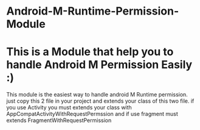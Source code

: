 # Android-M-Runtime-Permission-Module
<h1>This is a Module that help you to handle Android M Permission Easily :)</h1>
This module is the easiest way to handle android M Runtime permission.
just copy this 2 file in your project and extends your class of this two file.
if you use Activity you must extends your class with AppCompatActivityWithRequestPermssion
and if use fragment must extends FragmentWithRequestPermission
